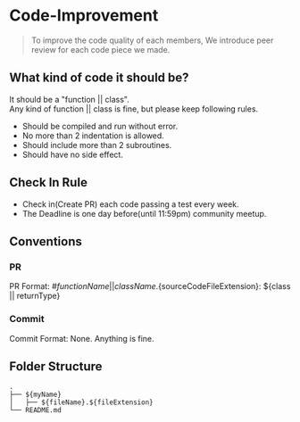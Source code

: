 # Code-Improvement
> To improve the code quality of each members, 
We introduce peer review for each code piece we made.

## What kind of code it should be?
It should be a "function || class".  
Any kind of function || class is fine, but please keep following rules.  
- Should be compiled and run without error.
- No more than 2 indentation is allowed.
- Should include more than 2 subroutines.
- Should have no side effect.

## Check In Rule
- Check in(Create PR) each code passing a test every week.
- The Deadline is one day before(until 11:59pm) community meetup.

## Conventions
### PR
PR Format: #${functionName || className}.${sourceCodeFileExtension}: ${class || returnType}
### Commit
Commit Format: None. Anything is fine.

## Folder Structure
    .
    ├── ${myName} 
    │   ├── ${fileName}.${fileExtension}
    └── README.md 
